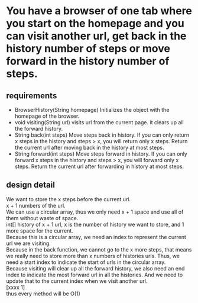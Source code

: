 # You have a browser of one tab where you start on the homepage and you can visit another url, get back in the history number of steps or move forward in the history number of steps.

## requirements
- BrowserHistory(String homepage) Initializes the object with the homepage of the browser.
- void visiting(String url) visits url from the current page. it clears up all the forward history.
- String back(int steps) Move steps back in history. If you can only return x steps in the history and steps > x, you will return only x steps. Return the current url after moving back in the history at most steps.
- String forward(int steps) Move steps forward in history. If you can only forward x steps in the history and steps > x, you will forward only x steps. Return the current url after forwarding in history at most steps.

## design detail
We want to store the x steps before the current url.<br>
x + 1 numbers of the url.<br>
We can use a circular array, thus we only need x + 1 space and use all of them without waste of space.<br>
int[] history of x + 1 url, x is the number of history we want to store, and 1 more space for the current.<br>
Because this is a circular array, we need an index to represent the current url we are visiting.<br>
Because in the back function, we cannot go to the x more steps, that means we really need to store more than x numbers of histories urls. Thus, we need a start index to indicate the start of urls in the circular array.<br>
Because visiting will clear up all the forward history, we also need an end index to indicate the most forward url in all the histories. And we need to update that to the current index when we visit another url.<br>
[xxxx 1]<br>
thus every method will be O(1)

